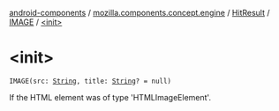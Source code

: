 [android-components](../../../index.md) / [mozilla.components.concept.engine](../../index.md) / [HitResult](../index.md) / [IMAGE](index.md) / [&lt;init&gt;](./-init-.md)

# &lt;init&gt;

`IMAGE(src: `[`String`](https://kotlinlang.org/api/latest/jvm/stdlib/kotlin/-string/index.html)`, title: `[`String`](https://kotlinlang.org/api/latest/jvm/stdlib/kotlin/-string/index.html)`? = null)`

If the HTML element was of type 'HTMLImageElement'.

